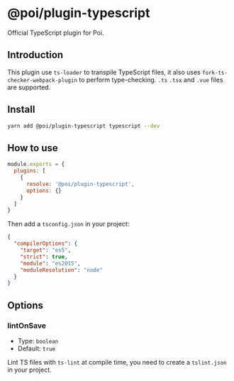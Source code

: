 # @poi/plugin-typescript

Official TypeScript plugin for Poi.

## Introduction

This plugin use `ts-loader` to transpile TypeScript files, it also uses `fork-ts-checker-webpack-plugin` to perform type-checking. `.ts` `.tsx` and `.vue` files are supported.

## Install

```bash
yarn add @poi/plugin-typescript typescript --dev
```

## How to use

```js
module.exports = {
  plugins: [
    {
      resolve: '@poi/plugin-typescript',
      options: {}
    }
  ]
}
```

Then add a `tsconfig.json` in your project:

```json
{
  "compilerOptions": {
    "target": "es5",
    "strict": true,
    "module": "es2015",
    "moduleResolution": "node"
  }
}
```

## Options

### lintOnSave

- Type: `boolean`
- Default: `true`

Lint TS files with `ts-lint` at compile time, you need to create a `tslint.json` in your project.
